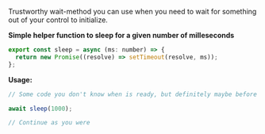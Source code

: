 Trustworthy wait-method you can use when you need to wait for something out of your control to initialize.

**Simple helper function to sleep for a given number of milleseconds**

```javascript
export const sleep = async (ms: number) => {
  return new Promise((resolve) => setTimeout(resolve, ms));
};

```

**Usage:**

```javascript
// Some code you don't know when is ready, but definitely maybe before a second has passed

await sleep(1000);

// Continue as you were
```
